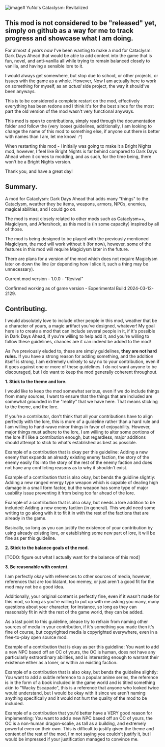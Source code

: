 ![image](https://github.com/YuNoGuy123/YuNoGuy123sCataclysm/assets/27122912/9fe4163b-107c-405e-b51e-5d8b1f4217f2)# YuNo's Cataclysm: Revitalized
## This mod is not considered to be "released" yet, simply on github as a way for me to track progress and showcase what I am doing.

For almost *4 years now* I've been wanting to make a mod for Cataclysm: Dark Days Ahead that would be able to add content into the game that is fun, novel, and anti-vanilla all while trying to remain balanced closely to vanilla, and having a sensible lore to it.

I would always get somewhere, but stop due to school, or other projects, or issues with the game as a whole. However, Now I am actually here to work on something for myself, as an *actual* side project, the way it should've been anyways.

This is to be considered a complete restart on the mod, effectively everything has been redone and I think it's for the best since for the most part the old version of the mod wasn't very functional anyways.

This mod is open to contributions, simply read through the documentation folder and follow the (very loose) guidelines, additionally, I am looking to change the name of this mod to something else, if anyone out there is better with names than I am, let me know! :^)


When restarting this mod - I initially was going to make it a Bright Nights mod, however, I feel like Bright Nights is far behind compared to Dark Days Ahead when it comes to modding, and as such, for the time being, there won't be a Bright Nights version.


Thank you, and have a great day!

## Summary.

A mod for Cataclysm: Dark Days Ahead that adds many "things" to the Cataclysm, weather they be items, weapons, armors, NPCs, enemies, magical abilities, and I could go on.

The mod is most closely related to other mods such as Cataclysm++, Magiclysm, and Aftershock, as this mod is (in some capacity) inspired by all of those.

The mod is being designed to be played with the previously mentioned Magiclysm, the mod will work without it (for now), however, some of the features in this mod will require Magiclysm later in the future.

There are plans for a version of the mod which does not require Magiclysm later on down the line (or depending how I slice it, such a thing may be unnecessary).


Current mod version - 1.0.0 - "Revival"

Confirmed working as of game version - Experimental Build 2024-03-12-2129.

## Contributing.

I would absolutely love to include other people in this mod, weather that be a character of yours, a magic artifact you've designed, whatever! My goal here is to create a mod that can include several people in it, if it's possible in Dark Days Ahead, if you're willing to help add it, and you're willing to follow these guidelines, chances are it can indeed be added to the mod!

As I've previously eluded to, these are simply guidelines, **they are not hard rules.** If you have a strong reason for adding something, and the addition itself is strong, I am extremely unlikely to say no to your contribution, even if it goes against one or more of these guidelines. I do not want anyone to be discouraged, but I do want to keep the mod generally coherent throughout.

**1. Stick to the theme and lore.**

I would like to keep the mod somewhat serious, even if we do include things from many sources, I want to ensure that the things that are included are somewhat grounded in the "reality" that we have here. That means sticking to the theme, and the lore.

If you're a contributor, don't think that all your contributions have to align perfectly with the lore, this is more of a guideline rather than a hard rule and I am willing to hand-wave minor things in favor of enjoyability. However, major things must adhere to the lore, I am willing to alter some portions of the lore if I like a contribution enough, but regardless, major additions should attempt to stick to what's established as best as possible.

Example of a contribution that is okay per this guideline:
Adding a new enemy that expands an already existing enemy faction, the story of the enemy easily fits into the story of the rest of the enemy faction and does not have any conflicting reasons as to why it shouldn't exist.

Example of a contribution that is also okay, but bends the guidline slightly:
Adding a new ranged energy type weapon which is capable of dealing high damage in a small form factor, but the weapon has some type of major usability issue preventing it from being too far ahead of the lore.

Example of a contribution that is also okay, but needs a lore addition to be included:
Adding a new enemy faction (in general). This would need some writing to go along with it to fit it in with the rest of the factions that are already in the game.

Basically, so long as you can justify the existence of your contribution by using already existing lore, or establishing some new part of lore, it will be fine as per this guideline.

**2. Stick to the balance goals of the mod.**

[TODO: figure out what I actually want for the balance of this mod]

**3. Be reasonable with content.**

I am perfectly okay with references to other sources of media, however, references that are too blatant, too memey, or just aren't a good fit for the mod may not be a good idea.

Additionally, your original content is perfectly fine, even if it wasn't made for this mod, so long as you're willing to put up with me asking you many, many questions about your character, for instance, so long as they can reasonably fit in with the rest of the game world, they can be added. 

As a last point to this guideline, please try to refrain from naming other sources of media in your contribution, if it's something you made then it's fine of course, but copyrighted media is copyrighted everywhere, even in a free-to-play open source mod.

Example of a contribution that is okay as per this guideline:
You want to add a new NPC based off an OC of yours, the OC is human, does not have any particularly extraordinary abilities, and is interesting enough to warrant their existence either as a loner, or within an existing faction.

Example of a contribution that is also okay, but bends the guideline slightly:
You want to add a subtle reference to a popular anime series, the reference is in the form of a book included in the game world and is titled something akin to "Wacky Escapade", this is a reference that anyone who looked twice would understand, but I would be okay with it since we aren't naming anything specifically and it would not hurt the quality of the mod to be included.

Example of a contribution that you'd better have a VERY good reason for implementing:
You want to add a new NPC based off an OC of yours, the OC is a non-human dragon-scalie, as tall as a building, and extremely powerful even on their own. This is difficult to justify given the theme and content of the rest of the mod, I'm not saying you couldn't justify it, but I would be impressed if your justification managed to convince me.
